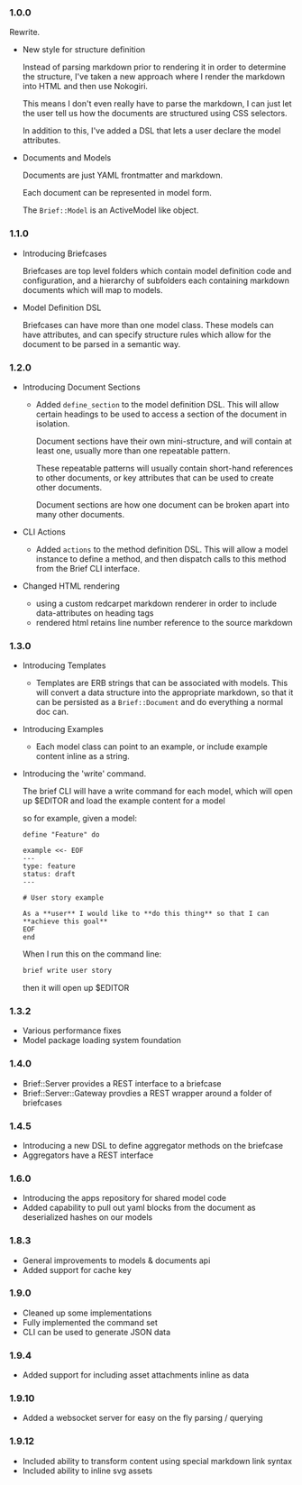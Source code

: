 ### 1.0.0

Rewrite.  

- New style for structure definition

  Instead of parsing markdown prior to rendering it in order to
  determine the structure, I've taken a new approach where I render the markdown into HTML and then use Nokogiri.

  This means I don't even really have to parse the markdown, I can just
  let the user tell us how the documents are structured using CSS
  selectors.

  In addition to this, I've added a DSL that lets a user declare the model
attributes.

- Documents and Models

  Documents are just YAML frontmatter and markdown.

  Each document can be represented in model form. 

  The `Brief::Model` is an ActiveModel like object.

### 1.1.0 

- Introducing Briefcases

  Briefcases are top level folders which contain model definition code
  and configuration, and a hierarchy of subfolders each containing
  markdown documents which will map to models.

- Model Definition DSL

  Briefcases can have more than one model class.  These models can have
  attributes, and can specify structure rules which allow for the
  document to be parsed in a semantic way.

### 1.2.0

- Introducing Document Sections 
  - Added `define_section` to the model definition DSL. This will allow certain headings to be used to access a 
    section of the document in isolation. 
    
    Document sections have their own mini-structure, and will 
    contain at least one, usually more than one repeatable pattern.

    These repeatable patterns will usually contain short-hand
    references to other documents, or key attributes that can be used to
    create other documents.

    Document sections are how one document can be broken apart into many
    other documents.

- CLI Actions
  - Added `actions` to the method definition DSL. This will allow a model instance to define a method, and
    then dispatch calls to this method from the Brief CLI interface.

- Changed HTML rendering
  - using a custom redcarpet markdown renderer in order to include
    data-attributes on heading tags
  - rendered html retains line number reference to the source markdown

### 1.3.0

- Introducing Templates

  - Templates are ERB strings that can be associated with models. This
    will convert a data structure into the appropriate markdown, so that
    it can be persisted as a `Brief::Document` and do everything a
    normal doc can.

- Introducing Examples

  - Each model class can point to an example, or include example content
    inline as a string.

- Introducing the 'write' command.

  The brief CLI will have a write command for each model, which 
  will open up $EDITOR and load the example content for a model

  so for example, given a model:

  ```
  define "Feature" do

  example <<- EOF
  ---
  type: feature
  status: draft
  ---

  # User story example
  
  As a **user** I would like to **do this thing** so that I can
  **achieve this goal**
  EOF
  end
  ```

  When I run this on the command line:

  ```bash
  brief write user story
  ```

  then it will open up $EDITOR

### 1.3.2

- Various performance fixes
- Model package loading system foundation

### 1.4.0

- Brief::Server provides a REST interface to a briefcase
- Brief::Server::Gateway provdies a REST wrapper around a folder of
  briefcases

### 1.4.5
  - Introducing a new DSL to define aggregator methods on the briefcase
  - Aggregators have a REST interface

### 1.6.0
  - Introducing the apps repository for shared model code
  - Added capability to pull out yaml blocks from the document as deserialized hashes on our models

### 1.8.3
  - General improvements to models & documents api
  - Added support for cache key 

### 1.9.0
  - Cleaned up some implementations
  - Fully implemented the command set
  - CLI can be used to generate JSON data

### 1.9.4
  - Added support for including asset attachments inline as data

### 1.9.10
  - Added a websocket server for easy on the fly parsing / querying

### 1.9.12
  - Included ability to transform content using special markdown link syntax
  - Included ability to inline svg assets
